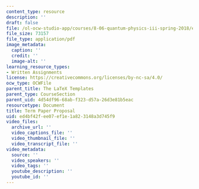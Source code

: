 ```yaml
---
content_type: resource
description: ''
draft: false
file: /ol-ocw-studio-app/courses/8-06-quantum-physics-iii-spring-2018/ed4bf42fee07ef1e1a823148a3d745f9_Proposal_template.pdf
file_size: 73157
file_type: application/pdf
image_metadata:
  caption: ''
  credit: ''
  image-alt: ''
learning_resource_types:
- Written Assignments
license: https://creativecommons.org/licenses/by-nc-sa/4.0/
ocw_type: OCWFile
parent_title: The LaTeX Templates
parent_type: CourseSection
parent_uid: 4d54df96-68ab-f323-d57a-26d3e81b5eac
resourcetype: Document
title: Term Paper Proposal
uid: ed4bf42f-ee07-ef1e-1a82-3148a3d745f9
video_files:
  archive_url: ''
  video_captions_file: ''
  video_thumbnail_file: ''
  video_transcript_file: ''
video_metadata:
  source: ''
  video_speakers: ''
  video_tags: ''
  youtube_description: ''
  youtube_id: ''
---
```

